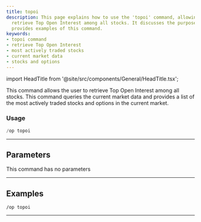 ```yaml
---
title: topoi
description: This page explains how to use the 'topoi' command, allowing users to
  retrieve Top Open Interest among all stocks. It discusses the purpose, usage, and
  provides examples of this command.
keywords:
- topoi command
- retrieve Top Open Interest
- most actively traded stocks
- current market data
- stocks and options
---
```


import HeadTitle from '@site/src/components/General/HeadTitle.tsx';

<HeadTitle title="topoi - Options - Discord - Reference | OpenBB Bot Docs" />

This command allows the user to retrieve Top Open Interest among all stocks. This command queries the current market data and provides a list of the most actively traded stocks and options in the current market.

### Usage

```python wordwrap
/op topoi
```

---

## Parameters

This command has no parameters



---

## Examples

```
/op topoi
```

---
